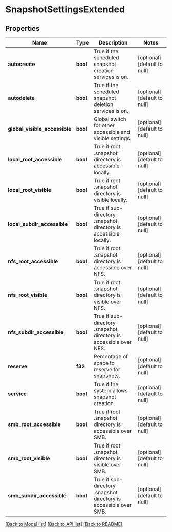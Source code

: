 # SnapshotSettingsExtended

## Properties
Name | Type | Description | Notes
------------ | ------------- | ------------- | -------------
**autocreate** | **bool** | True if the scheduled snapshot creation services is on. | [optional] [default to null]
**autodelete** | **bool** | True if the scheduled snapshot deletion services is on. | [optional] [default to null]
**global_visible_accessible** | **bool** | Global switch for other accessible and visible settings. | [optional] [default to null]
**local_root_accessible** | **bool** | True if root .snapshot directory is accessible locally. | [optional] [default to null]
**local_root_visible** | **bool** | True if root .snapshot directory is visible locally. | [optional] [default to null]
**local_subdir_accessible** | **bool** | True if sub-directory .snapshot directory is accessible locally. | [optional] [default to null]
**nfs_root_accessible** | **bool** | True if root .snapshot directory is accessible over NFS. | [optional] [default to null]
**nfs_root_visible** | **bool** | True if root .snapshot directory is visible over NFS. | [optional] [default to null]
**nfs_subdir_accessible** | **bool** | True if sub-directory .snapshot directory is accessible over NFS. | [optional] [default to null]
**reserve** | **f32** | Percentage of space to reserve for snapshots. | [optional] [default to null]
**service** | **bool** | True if the system allows snapshot creation. | [optional] [default to null]
**smb_root_accessible** | **bool** | True if root .snapshot directory is accessible over SMB. | [optional] [default to null]
**smb_root_visible** | **bool** | True if root .snapshot directory is visible over SMB. | [optional] [default to null]
**smb_subdir_accessible** | **bool** | True if sub-directory .snapshot directory is accessible over SMB. | [optional] [default to null]

[[Back to Model list]](../README.md#documentation-for-models) [[Back to API list]](../README.md#documentation-for-api-endpoints) [[Back to README]](../README.md)


